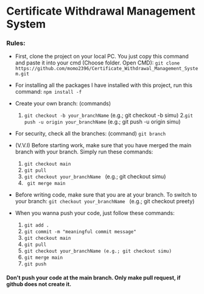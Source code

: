# Certificate Withdrawal Management System

### Rules:

- First, clone the project on your local PC. You just copy this command and paste it into your cmd (Choose folder. Open CMD):
  `git clone https://github.com/momo2396/Certificate_Withdrawal_Management_System.git`
- For installing all the packages I have installed with this project, run this command:
  `npm install -f`

- Create your own branch: (commands)

  1. `git checkout -b your_branchName`
     (e.g.; git checkout -b simu) 2.`git push -u origin your_branchName` (e.g.; git push -u origin simu)

- For security, check all the branches: (command)
  `git branch`
- (V.V.I) Before starting work, make sure that you have merged the main branch with your branch. Simply run these commands:
  1.  `git checkout main`
  2.  `git pull`
  3.  `git checkout your_branchName `
      (e.g.; git checkout simu)
  4.  ` git merge main`
- Before writing code, make sure that you are at your branch. To switch to your branch:
  `git checkout your_branchName `
  (e.g.; git checkout preety)
- When you wanna push your code, just follow these commands:
  1. `git add .`
  2. `git commit -m "meaningful commit message"`
  3. `git checkout main`
  4. `git pull`
  5. `git checkout your_branchName (e.g.; git checkout simu)`
  6. `git merge main`
  7. `git push`

#### Don't push your code at the main branch. Only make pull request, if github does not create it.
